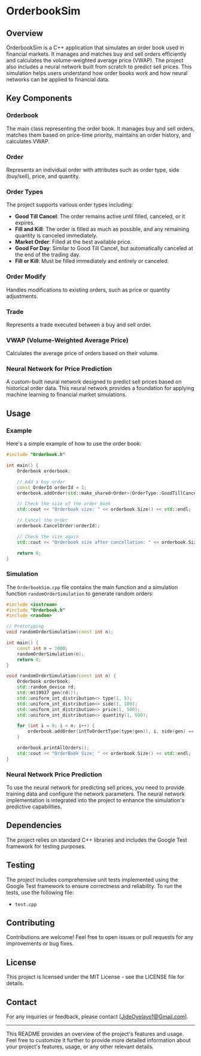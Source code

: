 # OrderbookSim

## Overview

OrderbookSim is a C++ application that simulates an order book used in financial markets. It manages and matches buy and sell orders efficiently and calculates the volume-weighted average price (VWAP). The project also includes a neural network built from scratch to predict sell prices. This simulation helps users understand how order books work and how neural networks can be applied to financial data.

## Key Components

### Orderbook
The main class representing the order book. It manages buy and sell orders, matches them based on price-time priority, maintains an order history, and calculates VWAP.

### Order
Represents an individual order with attributes such as order type, side (buy/sell), price, and quantity.

### Order Types
The project supports various order types including:
- **Good Till Cancel**: The order remains active until filled, canceled, or it expires.
- **Fill and Kill**: The order is filled as much as possible, and any remaining quantity is canceled immediately.
- **Market Order**: Filled at the best available price.
- **Good For Day**: Similar to Good Till Cancel, but automatically canceled at the end of the trading day.
- **Fill or Kill**: Must be filled immediately and entirely or canceled.

### Order Modify
Handles modifications to existing orders, such as price or quantity adjustments.

### Trade
Represents a trade executed between a buy and sell order.

### VWAP (Volume-Weighted Average Price)
Calculates the average price of orders based on their volume.

### Neural Network for Price Prediction
A custom-built neural network designed to predict sell prices based on historical order data. This neural network provides a foundation for applying machine learning to financial market simulations.

## Usage

### Example
Here's a simple example of how to use the order book:

```cpp
#include "Orderbook.h"

int main() {
    Orderbook orderbook;

    // Add a buy order
    const OrderId orderId = 1;
    orderbook.addOrder(std::make_shared<Order>(OrderType::GoodTillCancel, orderId, Side::Buy, 100, 10));

    // Check the size of the order book
    std::cout << "Orderbook size: " << orderbook.Size() << std::endl;

    // Cancel the order
    orderbook.CancelOrder(orderId);

    // Check the size again
    std::cout << "Orderbook size after cancellation: " << orderbook.Size() << std::endl;

    return 0;
}
```

### Simulation
The `OrderbookSim.cpp` file contains the main function and a simulation function `randomOrderSimulation` to generate random orders:

```cpp
#include <iostream>
#include "Orderbook.h"
#include <random>

// Prototyping
void randomOrderSimulation(const int n);

int main() {
    const int n = 1000;
    randomOrderSimulation(n);
    return 0;
}

void randomOrderSimulation(const int n) {
    Orderbook orderbook;
    std::random_device rd;
    std::mt19937 gen(rd());
    std::uniform_int_distribution<> type(1, 5);
    std::uniform_int_distribution<> side(1, 100);
    std::uniform_int_distribution<> price(1, 500);
    std::uniform_int_distribution<> quantity(1, 500);

    for (int i = 0; i < n; i++) {
        orderbook.addOrder(intToOrdertType(type(gen)), i, side(gen) == 1 ? Side::Buy : Side::Sell, price(gen), quantity(gen));
    }

    orderbook.printAllOrders();
    std::cout << "OrderBook Size: " << orderbook.Size() << std::endl;
}
```

### Neural Network Price Prediction
To use the neural network for predicting sell prices, you need to provide training data and configure the network parameters. The neural network implementation is integrated into the project to enhance the simulation's predictive capabilities.

## Dependencies
The project relies on standard C++ libraries and includes the Google Test framework for testing purposes.

## Testing
The project includes comprehensive unit tests implemented using the Google Test framework to ensure correctness and reliability. To run the tests, use the following file:

- `test.cpp`

## Contributing
Contributions are welcome! Feel free to open issues or pull requests for any improvements or bug fixes.

## License
This project is licensed under the MIT License - see the LICENSE file for details.

## Contact
For any inquiries or feedback, please contact [JideOyelayo1@Gmail.com].

---

This README provides an overview of the project's features and usage. Feel free to customize it further to provide more detailed information about your project's features, usage, or any other relevant details.
